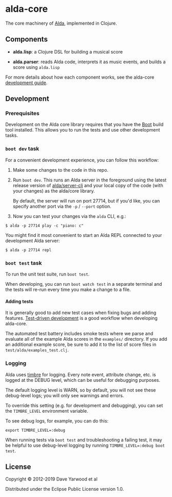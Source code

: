 # alda-core

The core machinery of [Alda](https://github.com/alda-lang/alda), implemented in Clojure.

## Components

* **alda.lisp**: a Clojure DSL for building a musical score

* **alda.parser**: reads Alda code, interprets it as music events, and builds a score using  `alda.lisp`

For more details about how each component works, see the alda-core [development guide](doc/development-guide.md).

## Development

### Prerequisites

Development on the Alda core library requires that you have the [Boot](http://boot-clj.com) build tool installed. This allows you to run the tests and use other development tasks.

### `boot dev` task

For a convenient development experience, you can follow this workflow:

1. Make some changes to the code in this repo.

2. Run `boot dev`. This runs an Alda server in the foreground using the latest
   release version of
   [alda/server-clj](https://github.com/alda-lang/alda-server-clj) and your
   local copy of the code (with your changes) as the alda/core library.

   By default, the server will run on port 27714, but if you'd like, you can
   specify another port via the `-p` / `--port` option.

3. Now you can test your changes via the `alda` CLI, e.g.:

  ```shell
  $ alda -p 27714 play -c "piano: c"
  ```

  You might find it most convenient to start an Alda REPL connected to your
  development Alda server:

  ```shell
  $ alda -p 27714 repl
  ```

### `boot test` task

To run the unit test suite, run `boot test`.

When developing, you can run `boot watch test` in a separate terminal and the
tests will re-run every time you make a change to a file.

#### Adding tests

It is generally good to add new test cases when fixing bugs and adding features. [Test-driven development](https://en.wikipedia.org/wiki/Test-driven_development) is a good workflow when developing alda-core.

The automated test battery includes smoke tests where we parse and evaluate all of the example Alda scores in the `examples/` directory. If you add an additional example score, be sure to add it to the list of score files in `test/alda/examples_test.clj`.

### Logging

Alda uses [timbre](https://github.com/ptaoussanis/timbre) for logging. Every note event, attribute change, etc. is logged at the DEBUG level, which can be useful for debugging purposes.

The default logging level is WARN, so by default, you will not see these debug-level logs; you will only see warnings and errors.

To override this setting (e.g. for development and debugging), you can set the `TIMBRE_LEVEL` environment variable.

To see debug logs, for example, you can do this:

    export TIMBRE_LEVEL=:debug

When running tests via `boot test` and troubleshooting a failing test, it may be helpful to use debug-level logging by running `TIMBRE_LEVEL=:debug boot test`.

## License

Copyright © 2012-2019 Dave Yarwood et al

Distributed under the Eclipse Public License version 1.0.
